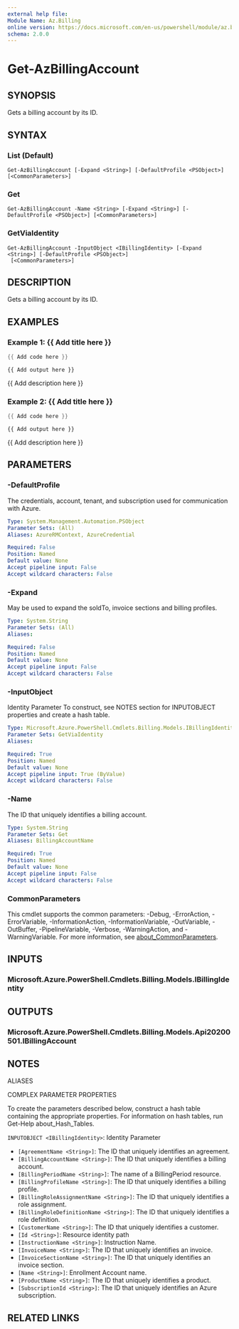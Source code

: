 ```yaml
---
external help file:
Module Name: Az.Billing
online version: https://docs.microsoft.com/en-us/powershell/module/az.billing/get-azbillingaccount
schema: 2.0.0
---
```


# Get-AzBillingAccount

## SYNOPSIS
Gets a billing account by its ID.

## SYNTAX

### List (Default)
```
Get-AzBillingAccount [-Expand <String>] [-DefaultProfile <PSObject>] [<CommonParameters>]
```

### Get
```
Get-AzBillingAccount -Name <String> [-Expand <String>] [-DefaultProfile <PSObject>] [<CommonParameters>]
```

### GetViaIdentity
```
Get-AzBillingAccount -InputObject <IBillingIdentity> [-Expand <String>] [-DefaultProfile <PSObject>]
 [<CommonParameters>]
```

## DESCRIPTION
Gets a billing account by its ID.

## EXAMPLES

### Example 1: {{ Add title here }}
```powershell
{{ Add code here }}
```

```output
{{ Add output here }}
```

{{ Add description here }}

### Example 2: {{ Add title here }}
```powershell
{{ Add code here }}
```

```output
{{ Add output here }}
```

{{ Add description here }}

## PARAMETERS

### -DefaultProfile
The credentials, account, tenant, and subscription used for communication with Azure.

```yaml
Type: System.Management.Automation.PSObject
Parameter Sets: (All)
Aliases: AzureRMContext, AzureCredential

Required: False
Position: Named
Default value: None
Accept pipeline input: False
Accept wildcard characters: False
```

### -Expand
May be used to expand the soldTo, invoice sections and billing profiles.

```yaml
Type: System.String
Parameter Sets: (All)
Aliases:

Required: False
Position: Named
Default value: None
Accept pipeline input: False
Accept wildcard characters: False
```

### -InputObject
Identity Parameter
To construct, see NOTES section for INPUTOBJECT properties and create a hash table.

```yaml
Type: Microsoft.Azure.PowerShell.Cmdlets.Billing.Models.IBillingIdentity
Parameter Sets: GetViaIdentity
Aliases:

Required: True
Position: Named
Default value: None
Accept pipeline input: True (ByValue)
Accept wildcard characters: False
```

### -Name
The ID that uniquely identifies a billing account.

```yaml
Type: System.String
Parameter Sets: Get
Aliases: BillingAccountName

Required: True
Position: Named
Default value: None
Accept pipeline input: False
Accept wildcard characters: False
```

### CommonParameters
This cmdlet supports the common parameters: -Debug, -ErrorAction, -ErrorVariable, -InformationAction, -InformationVariable, -OutVariable, -OutBuffer, -PipelineVariable, -Verbose, -WarningAction, and -WarningVariable. For more information, see [about_CommonParameters](http://go.microsoft.com/fwlink/?LinkID=113216).

## INPUTS

### Microsoft.Azure.PowerShell.Cmdlets.Billing.Models.IBillingIdentity

## OUTPUTS

### Microsoft.Azure.PowerShell.Cmdlets.Billing.Models.Api20200501.IBillingAccount

## NOTES

ALIASES

COMPLEX PARAMETER PROPERTIES

To create the parameters described below, construct a hash table containing the appropriate properties. For information on hash tables, run Get-Help about_Hash_Tables.


`INPUTOBJECT <IBillingIdentity>`: Identity Parameter
  - `[AgreementName <String>]`: The ID that uniquely identifies an agreement.
  - `[BillingAccountName <String>]`: The ID that uniquely identifies a billing account.
  - `[BillingPeriodName <String>]`: The name of a BillingPeriod resource.
  - `[BillingProfileName <String>]`: The ID that uniquely identifies a billing profile.
  - `[BillingRoleAssignmentName <String>]`: The ID that uniquely identifies a role assignment.
  - `[BillingRoleDefinitionName <String>]`: The ID that uniquely identifies a role definition.
  - `[CustomerName <String>]`: The ID that uniquely identifies a customer.
  - `[Id <String>]`: Resource identity path
  - `[InstructionName <String>]`: Instruction Name.
  - `[InvoiceName <String>]`: The ID that uniquely identifies an invoice.
  - `[InvoiceSectionName <String>]`: The ID that uniquely identifies an invoice section.
  - `[Name <String>]`: Enrollment Account name.
  - `[ProductName <String>]`: The ID that uniquely identifies a product.
  - `[SubscriptionId <String>]`: The ID that uniquely identifies an Azure subscription.

## RELATED LINKS

